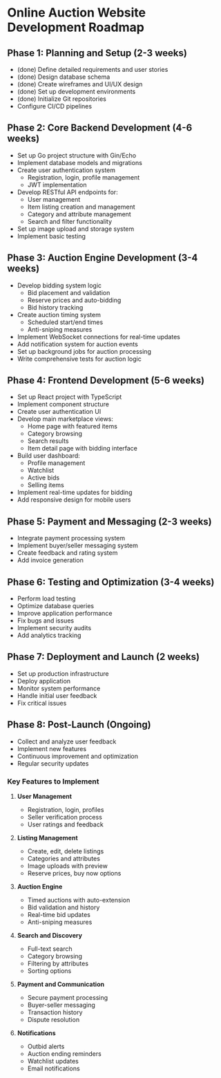 # Online Auction Website Development Roadmap

## Phase 1: Planning and Setup (2-3 weeks)
- (done) Define detailed requirements and user stories
- (done) Design database schema
- (done) Create wireframes and UI/UX design
- (done) Set up development environments
- (done) Initialize Git repositories
- Configure CI/CD pipelines

## Phase 2: Core Backend Development (4-6 weeks)
- Set up Go project structure with Gin/Echo
- Implement database models and migrations
- Create user authentication system
  - Registration, login, profile management
  - JWT implementation
- Develop RESTful API endpoints for:
  - User management
  - Item listing creation and management
  - Category and attribute management
  - Search and filter functionality
- Set up image upload and storage system
- Implement basic testing

## Phase 3: Auction Engine Development (3-4 weeks)
- Develop bidding system logic
  - Bid placement and validation
  - Reserve prices and auto-bidding
  - Bid history tracking
- Create auction timing system
  - Scheduled start/end times
  - Anti-sniping measures
- Implement WebSocket connections for real-time updates
- Add notification system for auction events
- Set up background jobs for auction processing
- Write comprehensive tests for auction logic

## Phase 4: Frontend Development (5-6 weeks)
- Set up React project with TypeScript
- Implement component structure
- Create user authentication UI
- Develop main marketplace views:
  - Home page with featured items
  - Category browsing
  - Search results
  - Item detail page with bidding interface
- Build user dashboard:
  - Profile management
  - Watchlist
  - Active bids
  - Selling items
- Implement real-time updates for bidding
- Add responsive design for mobile users

## Phase 5: Payment and Messaging (2-3 weeks)
- Integrate payment processing system
- Implement buyer/seller messaging system
- Create feedback and rating system
- Add invoice generation

## Phase 6: Testing and Optimization (3-4 weeks)
- Perform load testing
- Optimize database queries
- Improve application performance
- Fix bugs and issues
- Implement security audits
- Add analytics tracking

## Phase 7: Deployment and Launch (2 weeks)
- Set up production infrastructure
- Deploy application
- Monitor system performance
- Handle initial user feedback
- Fix critical issues

## Phase 8: Post-Launch (Ongoing)
- Collect and analyze user feedback
- Implement new features
- Continuous improvement and optimization
- Regular security updates


### Key Features to Implement

1. **User Management**
   - Registration, login, profiles
   - Seller verification process
   - User ratings and feedback

2. **Listing Management**
   - Create, edit, delete listings
   - Categories and attributes
   - Image uploads with preview
   - Reserve prices, buy now options

3. **Auction Engine**
   - Timed auctions with auto-extension
   - Bid validation and history
   - Real-time bid updates
   - Anti-sniping measures

4. **Search and Discovery**
   - Full-text search
   - Category browsing
   - Filtering by attributes
   - Sorting options

5. **Payment and Communication**
   - Secure payment processing
   - Buyer-seller messaging
   - Transaction history
   - Dispute resolution

6. **Notifications**
   - Outbid alerts
   - Auction ending reminders
   - Watchlist updates
   - Email notifications
